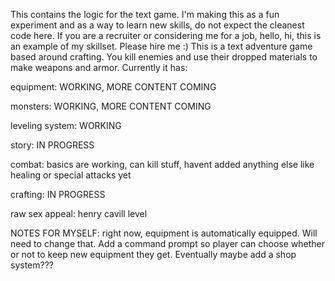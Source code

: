 This contains the logic for the text game. I'm making this as a fun experiment and as a way to learn new skills, do not expect the cleanest code here. If you are a recruiter or considering me for a job, hello, hi, this is an example of my skillset. Please hire me :)
This is a text adventure game based around crafting. You kill enemies and use their dropped materials to make weapons and armor. Currently it has:

equipment: WORKING, MORE CONTENT COMING

monsters: WORKING, MORE CONTENT COMING

leveling system: WORKING

story: IN PROGRESS

combat: basics are working, can kill stuff, havent added anything else like healing or special attacks yet

crafting: IN PROGRESS

raw sex appeal: henry cavill level

NOTES FOR MYSELF: right now, equipment is automatically equipped. Will need to change that. Add a command prompt so player can choose whether or not to keep new equipment they get. Eventually maybe add a shop system???
